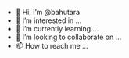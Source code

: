 - 👋 Hi, I’m @bahutara
- 👀 I’m interested in ...
- 🌱 I’m currently learning ...
- 💞️ I’m looking to collaborate on ...
- 📫 How to reach me ...

<!---
bahutara/bahutara is a ✨ special ✨ repository because its `README.md` (this file) appears on your GitHub profile.
You can click the Preview link to take a look at your changes.
--->
